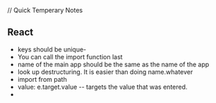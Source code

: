 // Quick Temperary Notes

## React
- keys should be unique- 
- You can call the import function last
- name of the main app should be the same as the name of the app
- look up destructuring. It is easier than doing name.whatever
- import <pic> from path
- value: e.target.value -- targets the value that was entered.
- 
 
 
